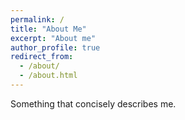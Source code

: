 ```yaml
---
permalink: /
title: "About Me"
excerpt: "About me"
author_profile: true
redirect_from:
  - /about/
  - /about.html
---
```


Something that concisely describes me.
